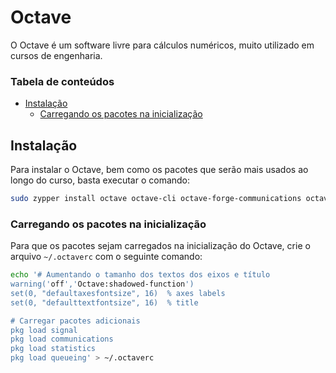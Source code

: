 # Octave

O Octave é um software livre para cálculos numéricos, muito utilizado em cursos de engenharia. 

### Tabela de conteúdos

- [Instalação](#instala%C3%A7%C3%A3o)
    - [Carregando os pacotes na inicialização](#carregando-os-pacotes-na-inicializa%C3%A7%C3%A3o)


## Instalação

Para instalar o Octave, bem como os pacotes que serão mais usados ao longo do curso, basta executar o comando:

```bash
sudo zypper install octave octave-cli octave-forge-communications octave-forge-control octave-forge-signal octave-forge-queueing octave-forge-statistics
```

### Carregando os pacotes na inicialização

Para que os pacotes sejam carregados na inicialização do Octave, crie o arquivo `~/.octaverc` com o seguinte comando:

```bash
echo '# Aumentando o tamanho dos textos dos eixos e título
warning('off','Octave:shadowed-function')
set(0, "defaultaxesfontsize", 16)  % axes labels
set(0, "defaulttextfontsize", 16)  % title

# Carregar pacotes adicionais
pkg load signal
pkg load communications
pkg load statistics
pkg load queueing' > ~/.octaverc
```
